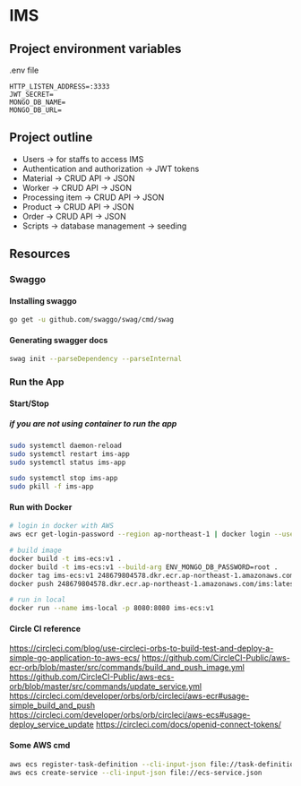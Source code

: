 # IMS

## Project environment variables

.env file
```
HTTP_LISTEN_ADDRESS=:3333
JWT_SECRET=
MONGO_DB_NAME=
MONGO_DB_URL=

```

## Project outline

- Users -> for staffs to access IMS
- Authentication and authorization -> JWT tokens
- Material -> CRUD API -> JSON
- Worker -> CRUD API -> JSON
- Processing item -> CRUD API -> JSON
- Product -> CRUD API -> JSON
- Order -> CRUD API -> JSON
- Scripts -> database management -> seeding

## Resources

### Swaggo

#### Installing swaggo

```bash
go get -u github.com/swaggo/swag/cmd/swag
```

#### Generating swagger docs

```bash
swag init --parseDependency --parseInternal
```

### Run the App

#### Start/Stop

##### if you are not using container to run the app

```bash
sudo systemctl daemon-reload
sudo systemctl restart ims-app
sudo systemctl status ims-app

sudo systemctl stop ims-app
sudo pkill -f ims-app
```

#### Run with Docker

```bash
# login in docker with AWS
aws ecr get-login-password --region ap-northeast-1 | docker login --username AWS --password-stdin 248679804578.dkr.ecr.ap-northeast-1.amazonaws.com

# build image
docker build -t ims-ecs:v1 .
docker build -t ims-ecs:v1 --build-arg ENV_MONGO_DB_PASSWORD=root . 
docker tag ims-ecs:v1 248679804578.dkr.ecr.ap-northeast-1.amazonaws.com/ims:latest
docker push 248679804578.dkr.ecr.ap-northeast-1.amazonaws.com/ims:latest

# run in local
docker run --name ims-local -p 8080:8080 ims-ecs:v1
```

#### Circle CI reference

<https://circleci.com/blog/use-circleci-orbs-to-build-test-and-deploy-a-simple-go-application-to-aws-ecs/>
<https://github.com/CircleCI-Public/aws-ecr-orb/blob/master/src/commands/build_and_push_image.yml>
<https://github.com/CircleCI-Public/aws-ecs-orb/blob/master/src/commands/update_service.yml>
<https://circleci.com/developer/orbs/orb/circleci/aws-ecr#usage-simple_build_and_push>
<https://circleci.com/developer/orbs/orb/circleci/aws-ecs#usage-deploy_service_update>
<https://circleci.com/docs/openid-connect-tokens/>

#### Some AWS cmd

```bash
aws ecs register-task-definition --cli-input-json file://task-definition.json
aws ecs create-service --cli-input-json file://ecs-service.json
```
